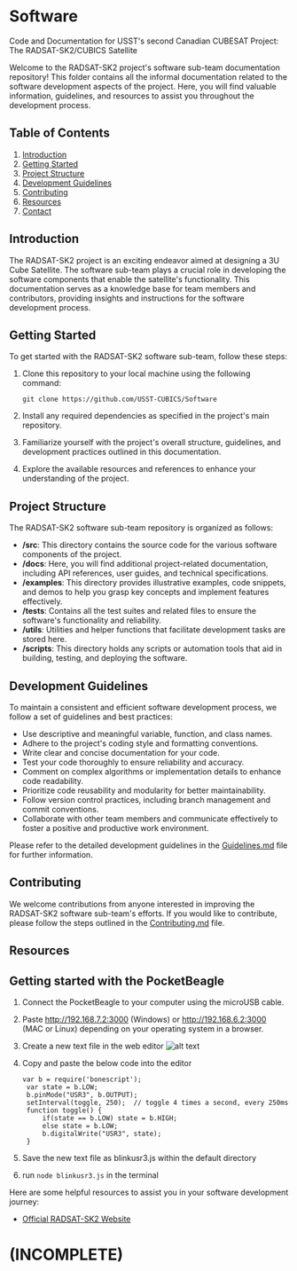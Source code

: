 # Software

Code and Documentation for USST's second Canadian CUBESAT Project: The RADSAT-SK2/CUBICS Satellite

Welcome to the RADSAT-SK2 project's software sub-team documentation repository! This folder contains all the informal documentation related to the software development aspects of the project. Here, you will find valuable information, guidelines, and resources to assist you throughout the development process.

## Table of Contents

1. [Introduction](#introduction)
2. [Getting Started](#getting-started)
3. [Project Structure](#project-structure)
4. [Development Guidelines](#development-guidelines)
5. [Contributing](#contributing)
6. [Resources](#resources)
7. [Contact](#contact)

## Introduction

The RADSAT-SK2 project is an exciting endeavor aimed at designing a 3U Cube Satellite. The software sub-team plays a crucial role in developing the software components that enable the satellite's functionality. This documentation serves as a knowledge base for team members and contributors, providing insights and instructions for the software development process.

## Getting Started

To get started with the RADSAT-SK2 software sub-team, follow these steps:

1. Clone this repository to your local machine using the following command:

   `git clone https://github.com/USST-CUBICS/Software`

2. Install any required dependencies as specified in the project's main repository.
3. Familiarize yourself with the project's overall structure, guidelines, and development practices outlined in this documentation.
4. Explore the available resources and references to enhance your understanding of the project.

## Project Structure

The RADSAT-SK2 software sub-team repository is organized as follows:

- **/src**: This directory contains the source code for the various software components of the project.
- **/docs**: Here, you will find additional project-related documentation, including API references, user guides, and technical specifications.
- **/examples**: This directory provides illustrative examples, code snippets, and demos to help you grasp key concepts and implement features effectively.
- **/tests**: Contains all the test suites and related files to ensure the software's functionality and reliability.
- **/utils**: Utilities and helper functions that facilitate development tasks are stored here.
- **/scripts**: This directory holds any scripts or automation tools that aid in building, testing, and deploying the software.

## Development Guidelines

To maintain a consistent and efficient software development process, we follow a set of guidelines and best practices:

- Use descriptive and meaningful variable, function, and class names.
- Adhere to the project's coding style and formatting conventions.
- Write clear and concise documentation for your code.
- Test your code thoroughly to ensure reliability and accuracy.
- Comment on complex algorithms or implementation details to enhance code readability.
- Prioritize code reusability and modularity for better maintainability.
- Follow version control practices, including branch management and commit conventions.
- Collaborate with other team members and communicate effectively to foster a positive and productive work environment.

Please refer to the detailed development guidelines in the [Guidelines.md](Guidelines.md) file for further information.

## Contributing

We welcome contributions from anyone interested in improving the RADSAT-SK2 software sub-team's efforts. If you would like to contribute, please follow the steps outlined in the [Contributing.md](docs/Contributing.md) file.

## Resources

## Getting started with the PocketBeagle

1. Connect the PocketBeagle to your computer using the microUSB cable.
2. Paste http://192.168.7.2:3000 (Windows) or http://192.168.6.2:3000 (MAC or Linux) depending on your operating system in a browser.
3. Create a new text file in the web editor
   ![alt text](https://github.com/beagleboard/pocketbeagle/wiki/images/SRM1_cloud9blinkPB.png)
4. Copy and paste the below code into the editor

   ```
   var b = require('bonescript');
    var state = b.LOW;
    b.pinMode("USR3", b.OUTPUT);
    setInterval(toggle, 250);  // toggle 4 times a second, every 250ms
    function toggle() {
        if(state == b.LOW) state = b.HIGH;
        else state = b.LOW;
        b.digitalWrite("USR3", state);
    }
   ```

5. Save the new text file as blinkusr3.js within the default directory
6. run `node blinkusr3.js` in the terminal

Here are some helpful resources to assist you in your software development journey:

- [Official RADSAT-SK2 Website](http://skcubesat.ca)

# (INCOMPLETE)
